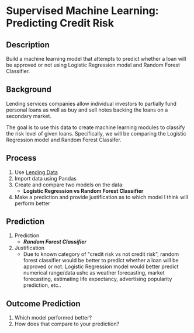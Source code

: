 # Supervised Machine Learning: Predicting Credit Risk
## Description
Build a machine learning model that attempts to predict whether a loan will be approved or not using Logistic Regression model and Random Forest Classifier.

## Background
Lending services companies allow individual investors to partially fund personal loans as well as buy and sell notes backing the loans on a secondary market. 

The goal is to use this data to create machine learning modules to classify the risk level of given loans. Specifically, we will be comparing the Logistic Regression model and Random Forest Classifer.

## Process

1. Use [Lending Data](./Resources/lending_data.csv)
2. Import data using Pandas
3. Create and compare two models on the data: 
    - <strong>Logistic Regression vs Random Forest Classifier</strong>
4. Make a prediction and provide justification as to which model I think will perform better 

## Prediction
1. Prediction
    - <strong><em>Random Forest Classifier</em></strong>
2. Justification
    - Due to known category of "credit risk vs not credit risk", random forest classifier would be better to predict whether a loan will be approved or not. Logistic Regression model would better predict numerical range/data ushc as weather forecasting, market forecasting, estimating life expectancy, advertising popularity prediction, etc..

## Outcome Prediction
1. Which model performed better? 
2. How does that compare to your prediction?

